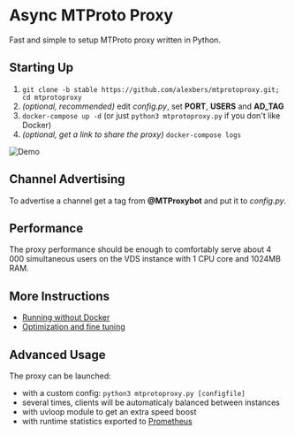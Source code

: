 # Async MTProto Proxy #

Fast and simple to setup MTProto proxy written in Python.

## Starting Up ##
    
1. `git clone -b stable https://github.com/alexbers/mtprotoproxy.git; cd mtprotoproxy`
2. *(optional, recommended)* edit *config.py*, set **PORT**, **USERS** and **AD_TAG**
3. `docker-compose up -d` (or just `python3 mtprotoproxy.py` if you don't like Docker)
4. *(optional, get a link to share the proxy)* `docker-compose logs`

![Demo](https://alexbers.com/mtprotoproxy/install_demo_v2.gif)

## Channel Advertising ##

To advertise a channel get a tag from **@MTProxybot** and put it to *config.py*.

## Performance ##

The proxy performance should be enough to comfortably serve about 4 000 simultaneous users on
the VDS instance with 1 CPU core and 1024MB RAM.

## More Instructions ##

- [Running without Docker](https://github.com/alexbers/mtprotoproxy/wiki/Running-Without-Docker)
- [Optimization and fine tuning](https://github.com/alexbers/mtprotoproxy/wiki/Optimization-and-Fine-Tuning)

## Advanced Usage ##

The proxy can be launched:
- with a custom config: `python3 mtprotoproxy.py [configfile]`
- several times, clients will be automaticaly balanced between instances
- with uvloop module to get an extra speed boost
- with runtime statistics exported to [Prometheus](https://prometheus.io/)
